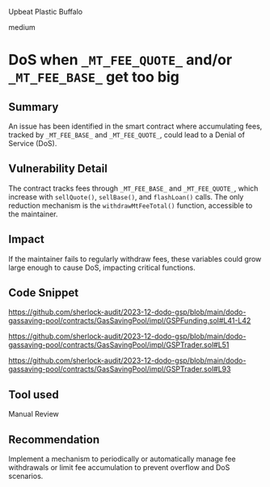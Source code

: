 Upbeat Plastic Buffalo

medium

# DoS when `_MT_FEE_QUOTE_` and/or `_MT_FEE_BASE_` get too big

## Summary
An issue has been identified in the smart contract where accumulating fees, tracked by `_MT_FEE_BASE_` and `_MT_FEE_QUOTE_`, could lead to a Denial of Service (DoS).

## Vulnerability Detail
The contract tracks fees through `_MT_FEE_BASE_` and `_MT_FEE_QUOTE_`, which increase with `sellQuote()`, `sellBase()`, and `flashLoan()` calls. The only reduction mechanism is the `withdrawMtFeeTotal()` function, accessible to the maintainer.

## Impact
If the maintainer fails to regularly withdraw fees, these variables could grow large enough to cause DoS, impacting critical functions.

## Code Snippet

https://github.com/sherlock-audit/2023-12-dodo-gsp/blob/main/dodo-gassaving-pool/contracts/GasSavingPool/impl/GSPFunding.sol#L41-L42

https://github.com/sherlock-audit/2023-12-dodo-gsp/blob/main/dodo-gassaving-pool/contracts/GasSavingPool/impl/GSPTrader.sol#L51

https://github.com/sherlock-audit/2023-12-dodo-gsp/blob/main/dodo-gassaving-pool/contracts/GasSavingPool/impl/GSPTrader.sol#L93

## Tool used

Manual Review

## Recommendation

Implement a mechanism to periodically or automatically manage fee withdrawals or limit fee accumulation to prevent overflow and DoS scenarios.